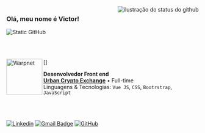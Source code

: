 <img align='right' src="https://github-readme-stats.vercel.app/api?username=VictorLeandroo&show_icons=true&theme=transparent" alt="ilustração do status do github">

### Olá, meu nome é Victor!

<img src="https://img.shields.io/static/v1?label=Overview&message=Victor&color=0000ff&style=for-the-badge&logo=GitHub" alt="Static GitHub">

<br/><br/>

[<img align="left" height="94px" width="94px" alt="Warpnet" src="https://4blocks.com.br/wp-content/uploads/2023/08/parceiros-integracoes-4b.svg"/>]

**Desenvolvedor Front end** \
[**Urban Crypto Exchange**](https://www.urbanexchange.com.br/) • Full-time \
Linguagens & Tecnologias: `Vue JS`, `CSS`, `Bootrstrap`, `JavaScript`\
<br/><br/><br/>


[![Linkedin](https://img.shields.io/badge/-Victor-blue?style=flat-square&logo=Linkedin&logoColor=white&link=https://www.linkedin.com/in/victor-eleuterio/)](https://www.linkedin.com/in/victor-eleuterio/)
[![Gmail Badge](https://img.shields.io/badge/-victorleandro430@gmail.com-006bed?style=flat-square&logo=Gmail&logoColor=white&link=mailto:victorleandro430@gmail.com)](mailto:victorleandro430@gmail.com)
[![GitHub](https://img.shields.io/github/followers/VictorLeandroo?label=follow&style=social)](https://github.com/VictorLeandroo)
